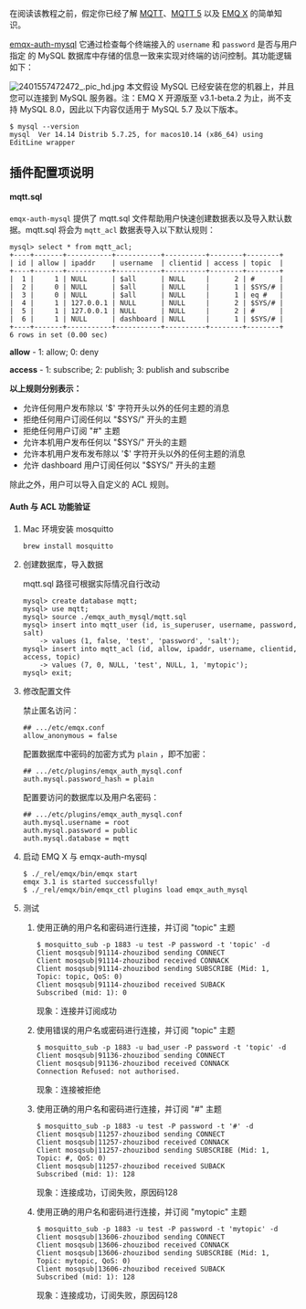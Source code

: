 
在阅读该教程之前，假定你已经了解 [MQTT](https://docs.oasis-open.org/mqtt/mqtt/v3.1.1/os/mqtt-v3.1.1-os.html)、[MQTT 5](https://docs.oasis-open.org/mqtt/mqtt/v5.0/os/mqtt-v5.0-os.html) 以及 [EMQ X](https://github.com/emqx/emqx) 的简单知识。

[emqx-auth-mysql](https://github.com/emqx/emqx-auth-mysql) 它通过检查每个终端接入的 `username` 和 `password` 是否与用户指定 的 MySQL 数据库中存储的信息一致来实现对终端的访问控制。其功能逻辑如下：

![2401557472472_.pic_hd.jpg](https://static.emqx.net/images/c97590dd35a944ceffba07ba3e8f52a5.jpg)
本文假设 MySQL 已经安装在您的机器上，并且您可以连接到 MySQL 服务器。注：EMQ X 开源版至 v3.1-beta.2 为止，尚不支持 MySQL 8.0，因此以下内容仅适用于 MySQL 5.7 及以下版本。

```
$ mysql --version
mysql  Ver 14.14 Distrib 5.7.25, for macos10.14 (x86_64) using  EditLine wrapper
```



## 插件配置项说明          







#### mqtt.sql

`emqx-auth-mysql` 提供了 mqtt.sql 文件帮助用户快速创建数据表以及导入默认数据。mqtt.sql 将会为 `mqtt_acl` 数据表导入以下默认规则：

```
mysql> select * from mqtt_acl;
+----+-------+-----------+-----------+----------+--------+--------+
| id | allow | ipaddr    | username  | clientid | access | topic  |
+----+-------+-----------+-----------+----------+--------+--------+
|  1 |     1 | NULL      | $all      | NULL     |      2 | #      |
|  2 |     0 | NULL      | $all      | NULL     |      1 | $SYS/# |
|  3 |     0 | NULL      | $all      | NULL     |      1 | eq #   |
|  4 |     1 | 127.0.0.1 | NULL      | NULL     |      2 | $SYS/# |
|  5 |     1 | 127.0.0.1 | NULL      | NULL     |      2 | #      |
|  6 |     1 | NULL      | dashboard | NULL     |      1 | $SYS/# |
+----+-------+-----------+-----------+----------+--------+--------+
6 rows in set (0.00 sec)
```

**allow** - 1: allow; 0: deny

**access** - 1: subscribe; 2: publish; 3: publish and subscribe



**以上规则分别表示：**

- 允许任何用户发布除以 '$' 字符开头以外的任何主题的消息
- 拒绝任何用户订阅任何以 "$SYS/" 开头的主题
- 拒绝任何用户订阅 "#" 主题
- 允许本机用户发布任何以 "$SYS/" 开头的主题
- 允许本机用户发布发布除以 '$' 字符开头以外的任何主题的消息
- 允许 dashboard 用户订阅任何以 "$SYS/" 开头的主题

除此之外，用户可以导入自定义的 ACL 规则。



#### Auth 与 ACL 功能验证

1. Mac 环境安装 mosquitto

   `brew install mosquitto`

2. 创建数据库，导入数据

   mqtt.sql 路径可根据实际情况自行改动

   ```
   mysql> create database mqtt;
   mysql> use mqtt;
   mysql> source ./emqx_auth_mysql/mqtt.sql
   mysql> insert into mqtt_user (id, is_superuser, username, password, salt)
       -> values (1, false, 'test', 'password', 'salt');
   mysql> insert into mqtt_acl (id, allow, ipaddr, username, clientid, access, topic)
       -> values (7, 0, NULL, 'test', NULL, 1, 'mytopic');
   mysql> exit;
   ```

3. 修改配置文件

   禁止匿名访问：

   ```
   ## .../etc/emqx.conf
   allow_anonymous = false
   ```

   配置数据库中密码的加密方式为 `plain` ，即不加密：

   ```
   ## .../etc/plugins/emqx_auth_mysql.conf
   auth.mysql.password_hash = plain
   ```

   配置要访问的数据库以及用户名密码：

   ```
   ## .../etc/plugins/emqx_auth_mysql.conf
   auth.mysql.username = root
   auth.mysql.password = public
   auth.mysql.database = mqtt
   ```

4. 启动 EMQ X 与 emqx-auth-mysql

   ```
   $ ./_rel/emqx/bin/emqx start
   emqx 3.1 is started successfully!
   $ ./_rel/emqx/bin/emqx_ctl plugins load emqx_auth_mysql
   ```



5. 测试

   1. 使用正确的用户名和密码进行连接，并订阅 "topic" 主题

      ```
      $ mosquitto_sub -p 1883 -u test -P password -t 'topic' -d
      Client mosqsub|91114-zhouzibod sending CONNECT
      Client mosqsub|91114-zhouzibod received CONNACK
      Client mosqsub|91114-zhouzibod sending SUBSCRIBE (Mid: 1, Topic: topic, QoS: 0)
      Client mosqsub|91114-zhouzibod received SUBACK
      Subscribed (mid: 1): 0
      ```

      现象：连接并订阅成功

   2. 使用错误的用户名或密码进行连接，并订阅 "topic" 主题

      ```
      $ mosquitto_sub -p 1883 -u bad_user -P password -t 'topic' -d
      Client mosqsub|91136-zhouzibod sending CONNECT
      Client mosqsub|91136-zhouzibod received CONNACK
      Connection Refused: not authorised.
      ```

      现象：连接被拒绝

   3. 使用正确的用户名和密码进行连接，并订阅 "#" 主题

      ```
      $ mosquitto_sub -p 1883 -u test -P password -t '#' -d
      Client mosqsub|11257-zhouzibod sending CONNECT
      Client mosqsub|11257-zhouzibod received CONNACK
      Client mosqsub|11257-zhouzibod sending SUBSCRIBE (Mid: 1, Topic: #, QoS: 0)
      Client mosqsub|11257-zhouzibod received SUBACK
      Subscribed (mid: 1): 128
      ```

      现象：连接成功，订阅失败，原因码128

   4. 使用正确的用户名和密码进行连接，并订阅 "mytopic" 主题

      ```
      $ mosquitto_sub -p 1883 -u test -P password -t 'mytopic' -d
      Client mosqsub|13606-zhouzibod sending CONNECT
      Client mosqsub|13606-zhouzibod received CONNACK
      Client mosqsub|13606-zhouzibod sending SUBSCRIBE (Mid: 1, Topic: mytopic, QoS: 0)
      Client mosqsub|13606-zhouzibod received SUBACK
      Subscribed (mid: 1): 128
      ```

      现象：连接成功，订阅失败，原因码128

   
